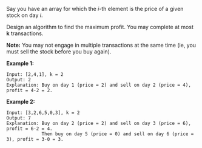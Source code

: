 Say you have an array for which the *i*-th element is the price of a given stock on day *i*.

Design an algorithm to find the maximum profit. You may complete at most **k** transactions.

**Note:**
You may not engage in multiple transactions at the same time (ie, you must sell the stock before you buy again).

**Example 1:**

```
Input: [2,4,1], k = 2
Output: 2
Explanation: Buy on day 1 (price = 2) and sell on day 2 (price = 4), profit = 4-2 = 2.
```

**Example 2:**

```
Input: [3,2,6,5,0,3], k = 2
Output: 7
Explanation: Buy on day 2 (price = 2) and sell on day 3 (price = 6), profit = 6-2 = 4.
             Then buy on day 5 (price = 0) and sell on day 6 (price = 3), profit = 3-0 = 3.
```